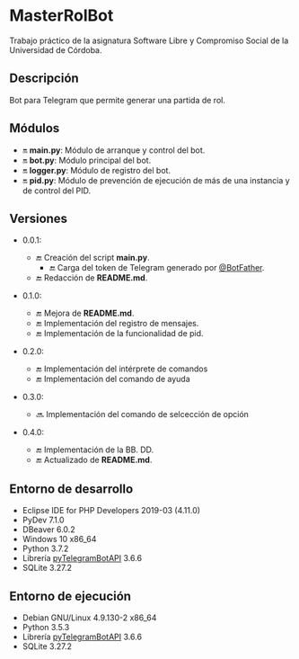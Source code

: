 # MasterRolBot
Trabajo práctico de la asignatura Software Libre y Compromiso Social de la Universidad de Córdoba.

## Descripción
Bot para Telegram que permite generar una partida de rol.

## Módulos
- :on: **main.py**: 	Módulo de arranque y control del bot.
- :on: **bot.py**:		Módulo principal del bot.
- :on: **logger.py**:	Módulo de registro del bot.
- :on: **pid.py**:		Módulo de prevención de ejecución de más de una instancia y de control del PID.


## Versiones
- 0.0.1:
    - :end: Creación del script **main.py**.
        - :end: Carga del token de Telegram generado por [@BotFather](https://telegram.me/botfather).
    - :end: Redacción de **README.md**.

- 0.1.0:
    - :end: Mejora de **README.md**.
    - :end: Implementación del registro de mensajes.
    - :end: Implementación de la funcionalidad de pid.

- 0.2.0:
	- :end: Implementación del intérprete de comandos
	- :end: Implementación del comando de ayuda

- 0.3.0:
	- :soon: Implementación del comando de selcección de opción

- 0.4.0:
	- :end: Implementación de la BB. DD.
	- :end: Actualizado de **README.md**.

## Entorno de desarrollo
-	Eclipse IDE for PHP Developers 2019-03 (4.11.0)
-   PyDev 7.1.0
-	DBeaver 6.0.2
-	Windows 10 x86_64
-	Python 3.7.2
-	Librería [pyTelegramBotAPI](https://github.com/eternnoir/pyTelegramBotAPI) 3.6.6
-	SQLite 3.27.2

## Entorno de ejecución
-	Debian GNU/Linux 4.9.130-2 x86_64
-   Python 3.5.3
-	Librería [pyTelegramBotAPI](https://github.com/eternnoir/pyTelegramBotAPI) 3.6.6
-	SQLite 3.27.2

<!--

## Chuletario de emojis
(Estado: iniciado		➡ :on:		)
(Estado: en curso   	➡ :soon:	)
(Estado: finalizado		➡ :end:		)

-->

